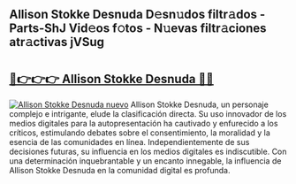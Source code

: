 ## Allison Stokke Desnuda D𝚎sn𝚞dos filtr𝚊dos - Parts-ShJ Vid𝚎os f𝚘tos - N𝚞evas filtr𝚊ciones atr𝚊ctivas jVSug

# <h2><a href="http://mb60h7.tromn.icu/?c=Allison+Stokke+Desnuda">🔗👉👉👉 Allison Stokke Desnuda 🔗🔗</a></h2>

[![Allison Stokke Desnuda nuevo](https://i.imgur.com/pEAQMta.gif)](http://mb60h7.tromn.icu/?c=Allison+Stokke+Desnuda)
Allison Stokke Desnuda, un personaje complejo e intrigante, elude la clasificación directa. Su uso innovador de los medios digitales para la autopresentación ha cautivado y enfurecido a los críticos, estimulando debates sobre el consentimiento, la moralidad y la esencia de las comunidades en línea. Independientemente de sus decisiones futuras, su influencia en los medios digitales es indiscutible. Con una determinación inquebrantable y un encanto innegable, la influencia de Allison Stokke Desnuda en la comunidad digital es profunda.
